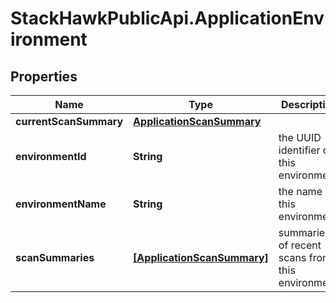 # StackHawkPublicApi.ApplicationEnvironment

## Properties

Name | Type | Description | Notes
------------ | ------------- | ------------- | -------------
**currentScanSummary** | [**ApplicationScanSummary**](ApplicationScanSummary.md) |  | [optional] 
**environmentId** | **String** | the UUID identifier of this environment. | [optional] 
**environmentName** | **String** | the name of this environment. | [optional] 
**scanSummaries** | [**[ApplicationScanSummary]**](ApplicationScanSummary.md) | summaries of recent scans from this environment. | [optional] 


